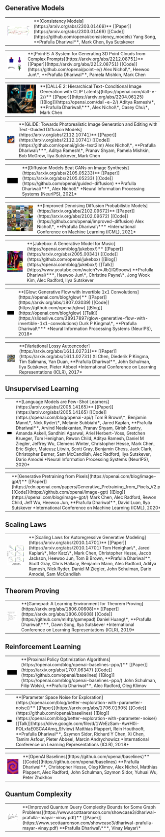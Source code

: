 ## Generative Models
<table class="publications-table"><tr>
<td class="publications-cover">
<img src="/assets/imgs/publications/consistency-models.png" alt="Consistency Models">
</td>
<td markdown="1">
**[Consistency Models](https://arxiv.org/abs/2303.01469)**  
<span class="publications-content">
[[Paper]](https://arxiv.org/abs/2303.01469) [[Code]](https://github.com/openai/consistency_models)  
Yang Song, **Prafulla Dhariwal**, Mark Chen, Ilya Sutskever
</span>
</td>
</tr></table>

<table class="publications-table"><tr>
<td class="publications-cover">
<img src="/assets/videos/publications/point-e.gif" alt="Point·E: A System for Generating 3D Point Clouds from Complex Prompts">
</td>
<td markdown="1">
**[Point·E: A System for Generating 3D Point Clouds from Complex Prompts](https://arxiv.org/abs/2212.08751)**  
<span class="publications-content">
[[Paper]](https://arxiv.org/abs/2212.08751) [[Code]](https://github.com/openai/point-e/)  
Alex Nichol\*, Heewoo Jun\*, **Prafulla Dhariwal**, Pamela Mishkin, Mark Chen
</span>
</td>
</tr></table>

<table class="publications-table"><tr>
<td class="publications-cover">
<img src="/assets/imgs/publications/dall-e-2.jpg" alt="DALL·E 2: Hierarchical Text-Conditional Image Generation with CLIP Latents">
</td>
<td markdown="1">
**[DALL·E 2: Hierarchical Text-Conditional Image Generation with CLIP Latents](https://openai.com/dall-e-2/)**  
<span class="publications-content">
[[Paper]](https://arxiv.org/abs/2204.06125) [[Blog]](https://openai.com/dall-e-2/)  
Aditya Ramesh\*, **Prafulla Dhariwal\***, Alex Nichol\*, Casey Chu\*, Mark Chen
</span>
</td>
</tr></table>

<table class="publications-table"><tr>
<td class="publications-cover">
<img src="/assets/imgs/publications/glide.jpg" alt="GLIDE: Towards Photorealistic Image Generation and Editing with Text-Guided Diffusion Models">
</td>
<td markdown="1">
**[GLIDE: Towards Photorealistic Image Generation and Editing with Text-Guided Diffusion Models](https://arxiv.org/abs/2112.10741)**  
<span class="publications-content">
[[Paper]](https://arxiv.org/abs/2112.10741) [[Code]](https://github.com/openai/glide-text2im)  
Alex Nichol\*, **Prafulla Dhariwal\***, Aditya Ramesh\*, Pranav Shyam, Pamela Mishkin, Bob McGrew, Ilya Sutskever, Mark Chen
</span>
</td>
</tr></table>

<table class="publications-table"><tr>
<td class="publications-cover">
<div><video autoplay muted loop playsinline disableRemotePlayback style="left: 0; width: 100%; position: relative; display: block;">
  <source src="/assets/videos/publications/diffusion-beats-gans.mp4" type="video/mp4">
</video></div>
</td>
<td markdown="1">
**[Diffusion Models Beat GANs on Image Synthesis](https://arxiv.org/abs/2105.05233)**  
<span class="publications-content">
[[Paper]](https://arxiv.org/abs/2105.05233) [[Code]](https://github.com/openai/guided-diffusion)  
**Prafulla Dhariwal\***, Alex Nichol\*  
*Neural Information Processing Systems (NeurIPS), 2021*
</span>
</td>
</tr></table>

<table class="publications-table"><tr>
<td class="publications-cover">
<img src="/assets/imgs/publications/improved-diff.jpg" alt="Improved Denoising Diffusion Probabilistic Models">
</td>
<td markdown="1">
**[Improved Denoising Diffusion Probabilistic Models](https://arxiv.org/abs/2102.09672)**  
<span class="publications-content">
[[Paper]](https://arxiv.org/abs/2102.09672) [[Code]](https://github.com/openai/improved-diffusion)  
Alex Nichol\*, **Prafulla Dhariwal\***  
*International Conference on Machine Learning (ICML), 2021*
</span>
</td>
</tr></table>

<table class="publications-table"><tr>
<td class="publications-cover">
<img src="/assets/imgs/publications/jukebox-small.jpg" alt="Jukebox: A Generative Model for Music">
</td>
<td markdown="1">
**[Jukebox: A Generative Model for Music](https://openai.com/blog/jukebox/)**  
<span class="publications-content">
[[Paper]](https://arxiv.org/abs/2005.00341) [[Code]](https://github.com/openai/jukebox) [[Blog]](https://openai.com/blog/jukebox/) [[Talk]](https://www.youtube.com/watch?v=Jlb1IQ9ooxw)  
**Prafulla Dhariwal\***, Heewoo Jun\*, Christine Payne\*, Jong Wook Kim, Alec Radford, Ilya Sutskever
</span>
</td>
</tr></table>

<table class="publications-table"><tr>
<td class="publications-cover">
<div><video autoplay muted loop playsinline disableRemotePlayback style="left: 0; width: 100%; position: relative; display: block;">
  <source src="/assets/videos/publications/prafulla_people_loop.mp4" type="video/mp4">
</video></div>
</td>
<td markdown="1">
**[Glow: Generative Flow with Invertible 1x1 Convolutions](https://openai.com/blog/glow)**
<span class="publications-content">  
[[Paper]](https://arxiv.org/abs/1807.03039) [[Code]](https://github.com/openai/glow) [[Blog]](https://openai.com/blog/glow) [[Talk]](https://slideslive.com/38917897/glow-generative-flow-with-invertible-1x1-convolutions)  
Durk P Kingma\*, **Prafulla Dhariwal\***  
*Neural Information Processing Systems (NeurIPS), 2018*
</span>
</td>
</tr></table>

<table class="publications-table"><tr>
<td class="publications-cover">
<img src="/assets/imgs/publications/vlae.jpeg" alt="Variational Lossy Autoencoder">
</td>
<td markdown="1">
**[Variational Lossy Autoencoder](https://arxiv.org/abs/1611.02731)**  
<span class="publications-content">
[[Paper]](https://arxiv.org/abs/1611.02731)  
Xi Chen, Diederik P Kingma, Tim Salimans, Yan Duan, **Prafulla Dhariwal**, John Schulman, Ilya Sutskever, Pieter Abbeel   
*International Conference on Learning Representations (ICLR), 2017*
</span>
</td>
</tr></table>

## Unsupervised Learning
<table class="publications-table"><tr>
<td class="publications-cover">
<video autoplay muted loop playsinline disableRemotePlayback style="left: 0; width: 100%; position: relative; display: block;">
  <source src="/assets/videos/publications/gpt3-small.mp4" type="video/mp4">
</video>
</td>
<td markdown="1">
**[Language Models are Few-Shot Learners](https://arxiv.org/abs/2005.14165)**  
<span class="publications-content">
[[Paper]](https://arxiv.org/abs/2005.14165) [[Code]](https://openai.com/blog/openai-api/)  
Tom B Brown\*, Benjamin Mann\*, Nick Ryder\*, Melanie Subbiah\*, Jared Kaplan, **Prafulla Dhariwal**, Arvind Neelakantan, Pranav Shyam, Girish Sastry, Amanda Askell, Sandhini Agarwal, Ariel Herbert-Voss, Gretchen Krueger, Tom Henighan, Rewon Child, Aditya Ramesh, Daniel M Ziegler, Jeffrey Wu, Clemens Winter, Christopher Hesse, Mark Chen, Eric Sigler, Mateusz Litwin, Scott Gray, Benjamin Chess, Jack Clark, Christopher Berner, Sam McCandlish, Alec Radford, Ilya Sutskever, Dario Amodei  
*Neural Information Processing Systems (NeurIPS), 2020*
</span>
</td>
</tr></table>

<table class="publications-table"><tr>
<td class="publications-cover">
<video autoplay muted loop playsinline disableRemotePlayback style="left: 0; width: 100%; position: relative; display: block;">
  <source src="/assets/videos/publications/igpt-small.mp4" type="video/mp4">
</video>
</td>
<td markdown="1">
**[Generative Pretraining from Pixels](https://openai.com/blog/image-gpt/)**
<span class="publications-content">  
[[Paper]](https://cdn.openai.com/papers/Generative_Pretraining_from_Pixels_V2.pdf) [[Code]](https://github.com/openai/image-gpt) [[Blog]](https://openai.com/blog/image-gpt/)  
Mark Chen, Alec Radford, Rewon Child, Jeff Wu, Heewoo Jun, **Prafulla Dhariwal**, David Luan, Ilya Sutskever  
*International Conference on Machine Learning (ICML), 2020*
</span>
</td>
</tr></table>

## Scaling Laws
<table class="publications-table"><tr>
<td class="publications-cover">
<img src="/assets/imgs/publications/scaling.webp" alt="Scaling Laws for Autoregressive Generative Modeling">
</td>
<td markdown="1">
**[Scaling Laws for Autoregressive Generative Modeling](https://arxiv.org/abs/2010.14701)**
<span class="publications-content">  
[[Paper]](https://arxiv.org/abs/2010.14701)  
Tom Henighan\*, Jared Kaplan\*, Mor Katz\*, Mark Chen, Christopher Hesse, Jacob Jackson, Heewoo Jun, Tom B Brown, **Prafulla Dhariwal**, Scott Gray, Chris Hallacy, Benjamin Mann, Alec Radford, Aditya Ramesh, Nick Ryder, Daniel M Ziegler, John Schulman, Dario Amodei, Sam McCandlish  
</span>
</td>
</tr></table>


## Theorem Proving
<table class="publications-table"><tr>
<td class="publications-cover">
<img src="/assets/imgs/publications/gamepad_v2.png" alt="Gamepad: A Learning Environment for Theorem Proving">
</td>
<td markdown="1">
**[Gamepad: A Learning Environment for Theorem Proving](https://arxiv.org/abs/1806.00608)**
<span class="publications-content">  
[[Paper]](https://arxiv.org/abs/1806.00608) [[Code]](https://github.com/ml4tp/gamepad)  
Daniel Huang\*, **Prafulla Dhariwal\***, Dawn Song, Ilya Sutskever  
*International Conference on Learning Representations (ICLR), 2019*
</span>
</td>
</tr></table>

## Reinforcement Learning
<table class="publications-table"><tr>
<td class="publications-cover">
<video autoplay muted loop playsinline disableRemotePlayback style="left: 0; width: 100%; position: relative; display: block;">
  <source src="/assets/videos/publications/ppo.mp4" type="video/mp4">
</video>
</td>
<td markdown="1">
**[Proximal Policy Optimization Algorithms](https://openai.com/blog/openai-baselines-ppo/)**
<span class="publications-content">  
[[Paper]](https://arxiv.org/abs/1707.06347) [[Code]](https://github.com/openai/baselines) [[Blog]](https://openai.com/blog/openai-baselines-ppo/)  
John Schulman, Filip Wolski, **Prafulla Dhariwal**, Alec Radford, Oleg Klimov
</span>
</td>
</tr></table>
  
<table class="publications-table"><tr>
<td class="publications-cover">
<video autoplay muted loop playsinline disableRemotePlayback style="left: 0; width: 100%; position: relative; display: block;">
  <source src="/assets/videos/publications/exploration.mp4" type="video/mp4">
</video>
</td>
<td markdown="1">
**[Parameter Space Noise for Exploration](https://openai.com/blog/better-exploration-with-parameter-noise/)**  
<span class="publications-content">
[[Paper]](https://arxiv.org/abs/1706.01905) [[Code]](https://github.com/openai/baselines) [[Blog]](https://openai.com/blog/better-exploration-with-parameter-noise/) [[Talk]](https://drive.google.com/file/d/1WeEzSam-AwrH0i-POLxfaE0SCA4Amq_9/view)  
Matthias Plappert, Rein Houthooft, **Prafulla Dhariwal**, Szymon Sidor, Richard Y Chen, Xi Chen, Tamim Asfour, Pieter Abbeel, Marcin Andrychowicz  
*International Conference on Learning Representations (ICLR), 2018*
</span>
</td>
</tr></table>

<table class="publications-table"><tr>
<td class="publications-cover">
<img src="/assets/imgs/publications/openai-baselines-small.jpg" alt="OpenAI Baselines">
</td>
<td markdown="1">
**[OpenAI Baselines](https://github.com/openai/baselines)**  
<span class="publications-content">
[[Code]](https://github.com/openai/baselines)  
**Prafulla Dhariwal**, Christopher Hesse, Oleg Klimov, Alex Nichol, Matthias Plappert, Alec Radford, John Schulman, Szymon Sidor, Yuhuai Wu, Peter Zhokhov
</span>
</td>
</tr></table>

## Quantum Complexity
<table class="publications-table"><tr>
<td class="publications-cover">
<img src="/assets/imgs/publications/qqc.webp" alt="Improved Quantum Query Complexity Bounds for Some Graph Problems">
</td>
<td markdown="1">
**[Improved Quantum Query Complexity Bounds for Some Graph Problems](https://www.scottaaronson.com/showcase3/dhariwal-prafulla-mayar-vinay.pdf)**  
<span class="publications-content">
[[Paper]](https://www.scottaaronson.com/showcase3/dhariwal-prafulla-mayar-vinay.pdf)  
**Prafulla Dhariwal\***, Vinay Mayar\*
</span>
</td>
</tr></table>

<!-- # Generative Models
- **[Jukebox: A generative model for music](https://openai.com/blog/jukebox/)**  
  **Prafulla Dhariwal\***, Heewoo Jun\*, Christine Payne\*, Jong Wook Kim, Alec Radford, Ilya Sutskever  
  [[Paper]](https://arxiv.org/abs/2005.00341) [[Code]](https://github.com/openai/jukebox) [[Blog]](https://openai.com/blog/jukebox/) [[Talk]](https://www.youtube.com/watch?v=Jlb1IQ9ooxw)

- **[Glow: Generative flow with invertible 1x1 convolutions](https://openai.com/blog/glow)**  
  Durk P Kingma\*, **Prafulla Dhariwal\***  
  Neural Information Processing Systems (NeurIPS), 2018  
  [[Paper]](https://arxiv.org/abs/1807.03039) [[Code]](https://github.com/openai/glow) [[Blog]](https://openai.com/blog/glow) [[Talk]](https://slideslive.com/38917897/glow-generative-flow-with-invertible-1x1-convolutions) 

- **[Variational lossy autoencoder](https://arxiv.org/abs/1611.02731)**  
  Xi Chen, Diederik P Kingma, Tim Salimans, Yan Duan, **Prafulla Dhariwal**, John Schulman, Ilya Sutskever, Pieter Abbeel   
  International Conference on Learning Representations (ICLR), 2017  
  [[Paper]](https://arxiv.org/abs/1611.02731)

# Unsupervised Learning
- **[Language models are few-shot learners](https://arxiv.org/abs/2005.14165)**  
  Tom B Brown\*, Benjamin Mann\*, Nick Ryder\*, Melanie Subbiah\*, Jared Kaplan, **Prafulla Dhariwal**, Arvind Neelakantan, Pranav Shyam, Girish Sastry, Amanda Askell, Sandhini Agarwal, Ariel Herbert-Voss, Gretchen Krueger, Tom Henighan, Rewon Child, Aditya Ramesh, Daniel M Ziegler, Jeffrey Wu, Clemens Winter, Christopher Hesse, Mark Chen, Eric Sigler, Mateusz Litwin, Scott Gray, Benjamin Chess, Jack Clark, Christopher Berner, Sam McCandlish, Alec Radford, Ilya Sutskever, Dario Amodei  
  Neural Information Processing Systems (NeurIPS), 2020  
  [[Paper]](https://arxiv.org/abs/2005.14165) [[Code]](https://openai.com/blog/openai-api/) 

- **[Generative Pretraining from Pixels](https://openai.com/blog/image-gpt/)**  
  Mark Chen, Alec Radford, Rewon Child, Jeff Wu, Heewoo Jun, **Prafulla Dhariwal**, David Luan, Ilya Sutskever  
  International Conference on Machine Learning (ICML), 2020  
  [[Paper]](https://cdn.openai.com/papers/Generative_Pretraining_from_Pixels_V2.pdf) [[Code]](https://github.com/openai/image-gpt) [[Blog]](https://openai.com/blog/image-gpt/) 

# Theorem Proving
- **[Gamepad: A learning environment for theorem proving](https://arxiv.org/abs/1806.00608)**  
  Daniel Huang\*, **Prafulla Dhariwal\***, Dawn Song, Ilya Sutskever  
  International Conference on Learning Representations (ICLR), 2019  
  [[Paper]](https://arxiv.org/abs/1806.00608) [[Code]](https://github.com/ml4tp/gamepad)

# Reinforcement Learning
- **[Proximal policy optimization algorithms](https://openai.com/blog/openai-baselines-ppo/)**  
  John Schulman, Filip Wolski, **Prafulla Dhariwal**, Alec Radford, Oleg Klimov  
  [[Paper]](https://arxiv.org/abs/1707.06347) [[Code]](https://github.com/openai/baselines) [[Blog]](https://openai.com/blog/openai-baselines-ppo/) 

- **[Parameter space noise for exploration](https://openai.com/blog/better-exploration-with-parameter-noise/)**  
  Matthias Plappert, Rein Houthooft, **Prafulla Dhariwal**, Szymon Sidor, Richard Y Chen, Xi Chen, Tamim Asfour, Pieter Abbeel, Marcin Andrychowicz   
  International Conference on Learning Representations (ICLR), 2018  
  [[Paper]](https://arxiv.org/abs/1706.01905) [[Code]](https://github.com/openai/baselines) [[Blog]](https://openai.com/blog/better-exploration-with-parameter-noise/) [[Talk]](https://drive.google.com/file/d/1WeEzSam-AwrH0i-POLxfaE0SCA4Amq_9/view) 

- **[OpenAI Baselines](https://github.com/openai/baselines)**  
  **Prafulla Dhariwal**, Christopher Hesse, Oleg Klimov, Alex Nichol, Matthias Plappert, Alec Radford, John Schulman, Szymon Sidor, Yuhuai Wu, Peter Zhokhov   
  [[Code]](https://github.com/openai/baselines)

# Quantum Complexity
- **[Improved Quantum Query Complexity Bounds for Some Graph Problems](https://www.scottaaronson.com/showcase3/dhariwal-prafulla-mayar-vinay.pdf)**  
  **Prafulla Dhariwal\***, Vinay Mayar\*   
  [[Paper]](https://www.scottaaronson.com/showcase3/dhariwal-prafulla-mayar-vinay.pdf) -->